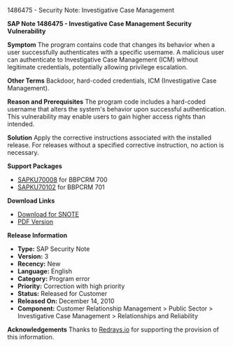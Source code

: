 1486475 - Security Note: Investigative Case Management

**SAP Note 1486475 - Investigative Case Management Security Vulnerability**

**Symptom**
The program contains code that changes its behavior when a user successfully authenticates with a specific username. A malicious user can authenticate to Investigative Case Management (ICM) without legitimate credentials, potentially allowing privilege escalation.

**Other Terms**
Backdoor, hard-coded credentials, ICM (Investigative Case Management).

**Reason and Prerequisites**
The program code includes a hard-coded username that alters the system's behavior upon successful authentication. This vulnerability may enable users to gain higher access rights than intended.

**Solution**
Apply the corrective instructions associated with the installed release. For releases without a specified corrective instruction, no action is necessary.

**Support Packages**
- [SAPKU70008](https://me.sap.com/supportpackage/SAPKU70008) for BBPCRM 700
- [SAPKU70102](https://me.sap.com/supportpackage/SAPKU70102) for BBPCRM 701

**Download Links**
- [Download for SNOTE](https://notesdownloads.sap.com/note/0040000008796252017)
- [PDF Version](https://userapps.support.sap.com/sap/support/sfm/notes/print/0001486475?language=en-US&token=857858DDDAF39E3122C8146D08B4766A)

**Release Information**
- **Type:** SAP Security Note
- **Version:** 3
- **Recency:** New
- **Language:** English
- **Category:** Program error
- **Priority:** Correction with high priority
- **Status:** Released for Customer
- **Released On:** December 14, 2010
- **Component:** Customer Relationship Management > Public Sector > Investigative Case Management > Relationships and Reliability

**Acknowledgements**
Thanks to [Redrays.io](https://redrays.io) for supporting the provision of this information.